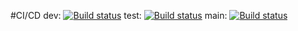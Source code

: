 
#CI/CD
dev: [![Build status](https://build.appcenter.ms/v0.1/apps/d7ee3519-accd-4918-8b14-d50ae6c12ddd/branches/dev/badge)](https://appcenter.ms)
test: [![Build status](https://build.appcenter.ms/v0.1/apps/869069fb-ccf9-4269-bdf9-e21946783933/branches/test/badge)](https://appcenter.ms)
main:  [![Build status](https://build.appcenter.ms/v0.1/apps/d7ee3519-accd-4918-8b14-d50ae6c12ddd/branches/main/badge)](https://appcenter.ms)

